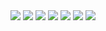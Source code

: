 <div id="social" align="center">
    <a href="https://discord.com/users/369209692762931203"><img src="https://img.shields.io/badge/Discord-5165f6?logo=discord&logoColor=white&style=for-the-badge" /></a>
    <a href="https://matrix.to/#/@osiriz:osiriz.xyz"><img src="https://img.shields.io/badge/Matrix-000000?logo=matrix&logoColor=white&style=for-the-badge" /></a>
    <a href="https://x.com/0xOsiriz"><img src="https://img.shields.io/badge/X-000000?logo=x&logoColor=white&style=for-the-badge" /></a>
    <a href="https://mastodon.social/@0siriz"><img src="https://img.shields.io/badge/Mastodon-6364ff?logo=mastodon&logoColor=white&style=for-the-badge" /></a>
    <a href="https://www.reddit.com/user/0x0siriz"><img src="https://img.shields.io/badge/Reddit-ff4500?logo=reddit&logoColor=white&style=for-the-badge" /></a>
    <a href="https://www.twitch.tv/0xOsiriz"><img src="https://img.shields.io/badge/Twitch-a970ff?logo=twitch&logoColor=white&style=for-the-badge" /></a>
    <a href="https://keys.openpgp.org/vks/v1/by-fingerprint/128563FD9111443C23AB3FEAE024D55B92AA0317"><img src="https://img.shields.io/badge/GPG-0093dd?logo=gnuprivacyguard&logoColor=white&style=for-the-badge" /></a>
</div>
